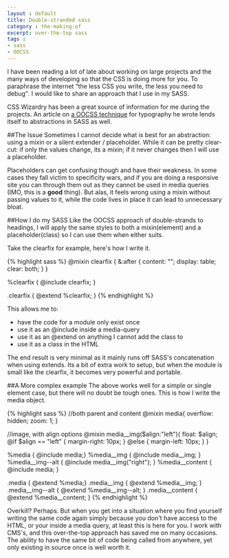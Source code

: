 ```yaml
---
layout : default
title: Double-stranded sass
category : the-making-of
excerpt: over-the-top sass
tags :
- sass
- OOCSS
---
```

I have been reading a lot of late about working on large projects and the many ways of developing so that the CSS is doing more for you. To paraphrase the internet <q>the less CSS you write, the less you need to debug</q>. I would like to share an approach that I use in my SASS.
<!-- /intro -->

CSS Wizardry has been a great source of information for me during the projects. An article on [a OOCSS technique](http://csswizardry.com/2012/02/pragmatic-practical-font-sizing-in-css/) for typography he wrote lends itself to abstractions in SASS as well.

##The Issue
Sometimes I cannot decide what is best for an abstraction: using a mixin or a silent extender / placeholder. While it can be pretty clear-cut: if only the values change, its a mixin; if it never changes then I will use a placeholder.

Placeholders can get confusing though and have their weakness. In some cases they fall victim to specificity wars, and if you are doing a responsive site you can through them out as they cannot be used in media queries (IMO, this is a <strong>good</strong> thing). But alas, it feels wrong using a mixin without passing values to it, while the code lives in place it can lead to unnecessary bloat.


##How I do my SASS
Like the OOCSS approach of double-strands to headings, I will apply the same styles to both a mixin(element) and a placeholder(class) so I can use them when either suits.

Take the clearfix for example, here's how I write it.

{% highlight sass %}
@mixin clearfix {
	&:after { content: ""; display: table; clear: both; }
}

%clearfix { @include clearfix; }

.clearfix { @extend %clearfix; }
{% endhighlight %}

This allows me to:
* have the code for a module only exist once
* use it as an @include inside a media-query
* use it as an @extend on anything I cannot add the class to
* use it as a class in the HTML

The end result is very minimal as it mainly runs off SASS's concatenation when using extends. Its a bit of extra work to setup, but when the module is small like the clearfix, it becomes very powerful and portable.

##A More complex example
The above works well for a simple or single element case, but there will no doubt be tough ones. This is how I write the media object.

{% highlight sass %}
//both parent and content
@mixin media{
	overflow: hidden; zoom: 1;
}

//image, with align options
@mixin media__img($align:"left"){
	float: $align;
	@if $align == "left" {
		margin-right: 10px;
	} @else {
		margin-left: 10px;
	}
}

%media { @include media;}
%media__img { @include media__img; }
%media__img--alt { @include media__img("right"); }
%media__content { @include media; }

.media { @extend %media;}
.media__img { @extend %media__img; }
.media__img--alt { @extend %media__img--alt; }
.media__content { @extend %media__content; }
{% endhighlight %}

Overkill? Perhaps. But when you get into a situation where you find yourself writing the same code again simply because you don't have access to the HTML, or your inside a media query, at least this is here for you. I work with CMS's, and this over-the-top approach has saved me on many occasions. The ability to have the same bit of code being called from anywhere, yet only existing in source once is well worth it.
